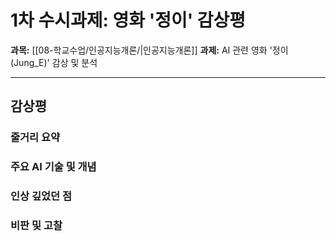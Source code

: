 # 1차 수시과제: 영화 '정이' 감상평

**과목:** [[08-학교수업/인공지능개론/|인공지능개론]]
**과제:** AI 관련 영화 '정이(Jung_E)' 감상 및 분석

---

## 감상평

### 줄거리 요약


### 주요 AI 기술 및 개념


### 인상 깊었던 점


### 비판 및 고찰
